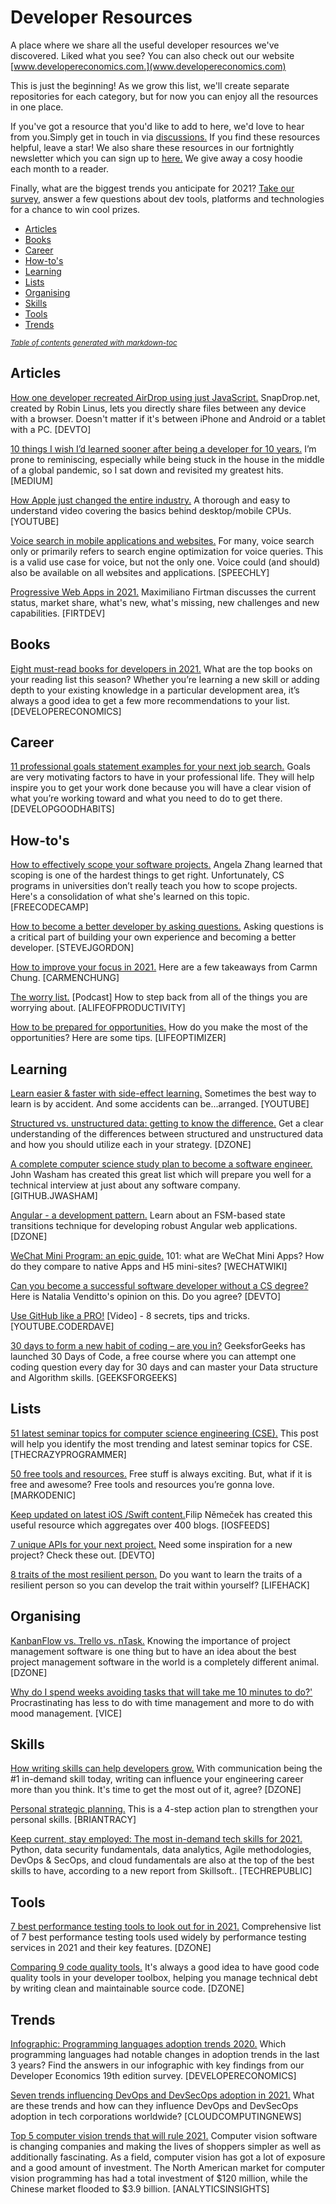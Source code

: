 # Developer Resources

A place where we share all the useful developer resources we've discovered. Liked what you see? You can also check out our website [www.developereconomics.com.](www.developereconomics.com) 

This is just the beginning! As we grow this list, we'll create separate repositories for each category, but for now you can enjoy all the resources in one place.

If you've got a resource that you'd like to add to here, we'd love to hear from you.Simply get in touch in via [discussions.](https://github.com/DeveloperEconomics/resources/discussions) If you find these resources helpful, leave a star! We also share these resources in our fortnightly newsletter which you can sign up to [here.](https://hubs.ly/H0FBz3B0) We give away a cosy hoodie each month to a reader.

Finally, what are the biggest trends you anticipate for 2021? [Take our survey](https://www.developereconomics.net?utm_medium=github&utm_source=github&utm_campaign=developer_resources), answer a few questions about dev tools, platforms and technologies for a chance to win cool prizes. 

- [Articles](#articles)
- [Books](#books)
- [Career](#career)
- [How-to's](#how-to-s)
- [Learning](#learning)
- [Lists](#lists)
- [Organising](#organising)
- [Skills](#skills)
- [Tools](#tools)
- [Trends](#trends)

<small><i><a href='http://ecotrust-canada.github.io/markdown-toc/'>Table of contents generated with markdown-toc</a></i></small>


## Articles

[How one developer recreated AirDrop using just JavaScript.](https://dev.to/abdisalan_js/how-one-developer-recreated-airdrop-using-just-javascript-2403) SnapDrop.net, created by Robin Linus, lets you directly share files between any device with a browser. Doesn't matter if it's between iPhone and Android or a tablet with a PC. [DEVTO]

[10 things I wish I’d learned sooner after being a developer for 10 years.](https://medium.com/@lakatos/10-things-i-wish-id-learned-sooner-after-being-a-developer-for-10-years-93681b41f883) I’m prone to reminiscing, especially while being stuck in the house in the middle of a global pandemic, so I sat down and revisited my greatest hits. [MEDIUM]

[How Apple just changed the entire industry.](https://www.youtube.com/watch?v=OuF9weSkS68&feature=youtu.be) A thorough and easy to understand video covering the basics behind desktop/mobile CPUs. [YOUTUBE]

[Voice search in mobile applications and websites.](https://www.speechly.com/blog/voice-search/) For many, voice search only or primarily refers to search engine optimization for voice queries. This is a valid use case for voice, but not the only one. Voice could (and should) also be available on all websites and applications. [SPEECHLY]

[Progressive Web Apps in 2021.](https://firt.dev/pwa-2021/) Maximiliano Firtman discusses the current status, market share, what's new, what's missing, new challenges and new capabilities. [FIRTDEV]


## Books

[Eight must-read books for developers in 2021.](https://developereconomics.com/blog/eight-must-read-books-for-developers-in-2021)  What are the top books on your reading list this season? Whether you’re learning a new skill or adding depth to your existing knowledge in a particular development area, it’s always a good idea to get a few more recommendations to your list. [DEVELOPERECONOMICS]


## Career
[11 professional goals statement examples for your next job search.](https://www.developgoodhabits.com/professional-goal-statements/) Goals are very motivating factors to have in your professional life. They will help inspire you to get your work done because you will have a clear vision of what you’re working toward and what you need to do to get there. [DEVELOPGOODHABITS]


## How-to's

[How to effectively scope your software projects.](https://www.freecodecamp.org/news/how-to-effectively-scope-your-software-projects-from-planning-to-execution-e96cbcac54b9/)  Angela Zhang learned that scoping is one of the hardest things to get right. Unfortunately, CS programs in universities don’t really teach you how to scope projects. Here's a consolidation of what she's learned on this topic. [FREECODECAMP]

[How to become a better developer by asking questions.](https://www.stevejgordon.co.uk/how-to-become-a-better-developer-by-asking-questions?) Asking questions is a critical part of building your own experience and becoming a better developer. [STEVEJGORDON]

[How to improve your focus in 2021.](https://www.carmenhchung.com/how-to-improve-your-focus-in-2021.html)  Here are a few takeaways from Carmn Chung. [CARMENCHUNG]

[The worry list.](https://alifeofproductivity.com/the-worry-list/) [Podcast] How to step back from all of the things you are worrying about. [ALIFEOFPRODUCTIVITY]

[How to be prepared for opportunities.](https://www.lifeoptimizer.org/2021/01/27/how-to-be-prepared-for-opportunities/) How do you make the most of the opportunities? Here are some tips. [LIFEOPTIMIZER]

## Learning
[Learn easier & faster with side-effect learning.](https://www.youtube.com/watch?v=kqVpbwCaYlI)  Sometimes the best way to learn is by accident. And some accidents can be...arranged. [YOUTUBE]

[Structured vs. unstructured data: getting to know the difference.](https://dzone.com/articles/structured-vs-unstructured-data-getting-to-know-th)  Get a clear understanding of the differences between structured and unstructured data and how you should utilize each in your strategy. [DZONE]

[A complete computer science study plan to become a software engineer.](https://github.com/jwasham/coding-interview-university) John Washam has created this great list which will prepare you well for a technical interview at just about any software company. [GITHUB.JWASHAM]

[Angular - a development pattern.](https://dzone.com/articles/angular-a-development-pattern)  Learn about an FSM-based state transitions technique for developing robust Angular web applications. [DZONE]

[WeChat Mini Program: an epic guide.](https://wechatwiki.com/wechat-resources/wechat-mini-program-epic-tutorial-guide/) 101: what are WeChat Mini Apps? How do they compare to native Apps and H5 mini-sites? [WECHATWIKI]

[Can you become a successful software developer without a CS degree?](https://dev.to/this-is-learning/can-you-become-a-successful-software-developer-without-a-cs-degree-my-opinion-27om) Here is Natalia Venditto's opinion on this. Do you agree? [DEVTO]

[Use GitHub like a PRO!](https://youtu.be/sGnqVAfnZ6U) [Video] - 8 secrets, tips and tricks. [YOUTUBE.CODERDAVE]

[30 days to form a new habit of coding – are you in?](https://www.geeksforgeeks.org/30-days-to-form-a-new-habit-of-coding-are-you-in) GeeksforGeeks has launched 30 Days of Code, a free course where you can attempt one coding question every day for 30 days and can master your Data structure and Algorithm skills. [GEEKSFORGEEKS]

## Lists
[51 latest seminar topics for computer science engineering (CSE).](https://www.thecrazyprogrammer.com/2020/12/seminar-topics-for-computer-science-engineering.html)  This post will help you identify the most trending and latest seminar topics for CSE. [THECRAZYPROGRAMMER]

[50 free tools and resources.](https://markodenic.com/50-free-tools-and-resources/)  Free stuff is always exciting. But, what if it is free and awesome? Free tools and resources you’re gonna love. [MARKODENIC]

[Keep updated on latest iOS /Swift content.](https://iosfeeds.com/)Filip Němeček has created this useful resource which aggregates over 400 blogs. [IOSFEEDS]

[7 unique APIs for your next project.](https://dev.to/renaissanceengineer/7-unique-apis-for-your-next-project-4hf9) Need some inspiration for a new project? Check these out. [DEVTO]

[8 traits of the most resilient person.](https://www.lifehack.org/896218/who-is-a-resilient-person) Do you want to learn the traits of a resilient person so you can develop the trait within yourself? [LIFEHACK]


## Organising

[KanbanFlow vs. Trello vs. nTask.](https://dzone.com/articles/kanbanflow-vs-trello-who-wins-the-battle)  Knowing the importance of project management software is one thing but to have an idea about the best project management software in the world is a completely different animal. [DZONE]

[Why do I spend weeks avoiding tasks that will take me 10 minutes to do?'](https://www.vice.com/en/article/akd44z/why-do-i-procrastinate) Procrastinating has less to do with time management and more to do with mood management. [VICE]

## Skills

[How writing skills can help developers grow.](https://dzone.com/articles/how-writing-skills-can-help-soft-developers-grow?) With communication being the #1 in-demand skill today, writing can influence your engineering career more than you think. It's time to get the most out of it, agree? [DZONE]

[Personal strategic planning.](https://www.briantracy.com/blog/personal-success/personal-strategic-planning-4-step-action-plan-to-strengthen-your-personal-skills-personal-mission-statement/) This is a 4-step action plan to strengthen your personal skills. [BRIANTRACY]

[Keep current, stay employed: The most in-demand tech skills for 2021.](https://www.techrepublic.com/article/keep-current-stay-employed-the-most-in-demand-tech-skills-for-2021/) Python, data security fundamentals, data analytics, Agile methodologies, DevOps & SecOps, and cloud fundamentals are also at the top of the best skills to have, according to a new report from Skillsoft.. [TECHREPUBLIC]

## Tools

[7 best performance testing tools to look out for in 2021.](https://dzone.com/articles/7-best-performance-testing-tools-to-look-out-for-i)  Comprehensive list of 7 best performance testing tools used widely by performance testing services in 2021 and their key features. [DZONE]

[Comparing 9 code quality tools.](https://dzone.com/articles/comparing-9-code-quality-tools-of-2020)  It's always a good idea to have good code quality tools in your developer toolbox, helping you manage technical debt by writing clean and maintainable source code. [DZONE]

## Trends

[Infographic: Programming languages adoption trends 2020.](https://developereconomics.com/blog/infographic-programming-languages-adoption-trends-2020) Which programming languages had notable changes in adoption trends in the last 3 years? Find the answers in our infographic with key findings from our Developer Economics 19th edition survey. [DEVELOPERECONOMICS]

[Seven trends influencing DevOps and DevSecOps adoption in 2021.](https://cloudcomputing-news.net/news/2021/jan/08/seven-trends-influencing-devops-and-devsecops-adoption-in-2021/)  What are these trends and how can they influence DevOps and DevSecOps adoption in tech corporations worldwide? [CLOUDCOMPUTINGNEWS]

[Top 5 computer vision trends that will rule 2021.](https://www.analyticsinsight.net/top-5-computer-vision-trends-that-will-rule-2021) Computer vision software is changing companies and making the lives of shoppers simpler as well as additionally fascinating. As a field, computer vision has got a lot of exposure and a good amount of investment. The North American market for computer vision programming has had a total investment of $120 million, while the Chinese market flooded to $3.9 billion. [ANALYTICSINSIGHTS]








